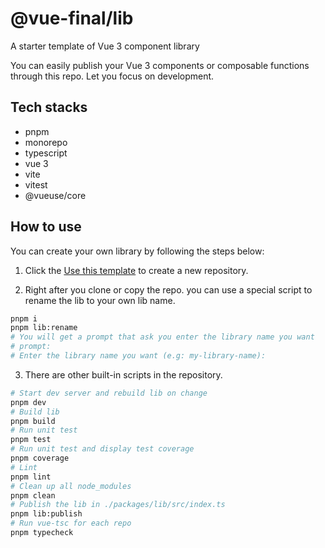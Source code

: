 # @vue-final/lib

A starter template of Vue 3 component library

You can easily publish your Vue 3 components or composable functions through this repo. Let you focus on development.

## Tech stacks

- pnpm
- monorepo
- typescript
- vue 3
- vite
- vitest
- @vueuse/core

## How to use

You can create your own library by following the steps below:

1. Click the [Use this template](https://github.com/vue-final/lib/generate) to create a new repository.

2. Right after you clone or copy the repo. you can use a special script to rename the lib to your own lib name.

```bash
pnpm i
pnpm lib:rename
# You will get a prompt that ask you enter the library name you want
# prompt: 
# Enter the library name you want (e.g: my-library-name):  
```

3. There are other built-in scripts in the repository.


```bash
# Start dev server and rebuild lib on change
pnpm dev
# Build lib
pnpm build
# Run unit test
pnpm test
# Run unit test and display test coverage
pnpm coverage
# Lint
pnpm lint
# Clean up all node_modules
pnpm clean
# Publish the lib in ./packages/lib/src/index.ts
pnpm lib:publish
# Run vue-tsc for each repo
pnpm typecheck
```